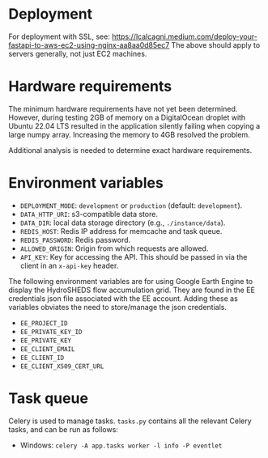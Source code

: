# Deployment

For deployment with SSL, see: https://lcalcagni.medium.com/deploy-your-fastapi-to-aws-ec2-using-nginx-aa8aa0d85ec7
The above should apply to servers generally, not just EC2 machines.

# Hardware requirements

The minimum hardware requirements have not yet been determined. However, during testing 2GB of memory on a DigitalOcean droplet with Ubuntu 22.04 LTS resulted in the application silently failing when copying a large numpy array. Increasing the memory to 4GB resolved the problem.

Additional analysis is needed to determine exact hardware requirements.

# Environment variables

* `DEPLOYMENT_MODE`: `development` or `production` (default: `development`).
* `DATA_HTTP_URI`: s3-compatible data store.
* `DATA_DIR`: local data storage directory (e.g., `./instance/data`).
* `REDIS_HOST`: Redis IP address for memcache and task queue.
* `REDIS_PASSWORD`: Redis password.
* `ALLOWED_ORIGIN`: Origin from which requests are allowed.
* `API_KEY`: Key for accessing the API. This should be passed in via the client in an `x-api-key` header.

The following environment variables are for using Google Earth Engine to display the HydroSHEDS flow accumulation grid.
They are found in the EE credentials json file associated with the EE account. Adding these as variables obviates the
need to store/manage the json credentials.
* `EE_PROJECT_ID`
* `EE_PRIVATE_KEY_ID`
* `EE_PRIVATE_KEY`
* `EE_CLIENT_EMAIL`
* `EE_CLIENT_ID`
* `EE_CLIENT_X509_CERT_URL`

# Task queue

Celery is used to manage tasks. `tasks.py` contains all the relevant Celery tasks, and can be run as follows:
* Windows: `celery -A app.tasks worker -l info -P eventlet`